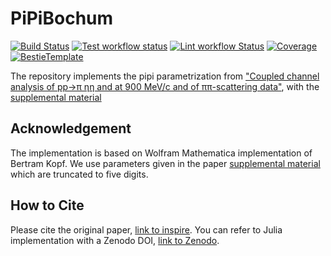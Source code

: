 # PiPiBochum

[![Build Status](https://github.com/amikhasenko/PiPiBochum.jl/workflows/Test/badge.svg)](https://github.com/amikhasenko/PiPiBochum.jl/actions)
[![Test workflow status](https://github.com/amikhasenko/PiPiBochum.jl/actions/workflows/Test.yml/badge.svg?branch=main)](https://github.com/amikhasenko/PiPiBochum.jl/actions/workflows/Test.yml?query=branch%3Amain)
[![Lint workflow Status](https://github.com/amikhasenko/PiPiBochum.jl/actions/workflows/Lint.yml/badge.svg?branch=main)](https://github.com/amikhasenko/PiPiBochum.jl/actions/workflows/Lint.yml?query=branch%3Amain)
[![Coverage](https://codecov.io/gh/amikhasenko/PiPiBochum.jl/branch/main/graph/badge.svg)](https://codecov.io/gh/amikhasenko/PiPiBochum.jl)
[![BestieTemplate](https://img.shields.io/endpoint?url=https://raw.githubusercontent.com/JuliaBesties/BestieTemplate.jl/main/docs/src/assets/badge.json)](https://github.com/JuliaBesties/BestieTemplate.jl)


The repository implements the pipi parametrization from ["Coupled channel analysis of pp→π ηη and at 900 MeV/c and of ππ-scattering data"](https://inspirehep.net/literature/1754182), with the [supplemental material](https://static-content.springer.com/esm/art%3A10.1140%2Fepjc%2Fs10052-021-09821-2/MediaObjects/10052_2021_9821_MOESM1_ESM.pdf)


## Acknowledgement

The implementation is based on Wolfram Mathematica implementation of Bertram Kopf.
We use parameters given in the paper [supplemental material](https://static-content.springer.com/esm/art%3A10.1140%2Fepjc%2Fs10052-021-09821-2/MediaObjects/10052_2021_9821_MOESM1_ESM.pdf) which are truncated to five digits.

## How to Cite

Please cite the original paper, [link to inspire](https://inspirehep.net/literature/1754182).
You can refer to Julia implementation with a Zenodo DOI, [link to Zenodo](https://doi.org/FIXME).
